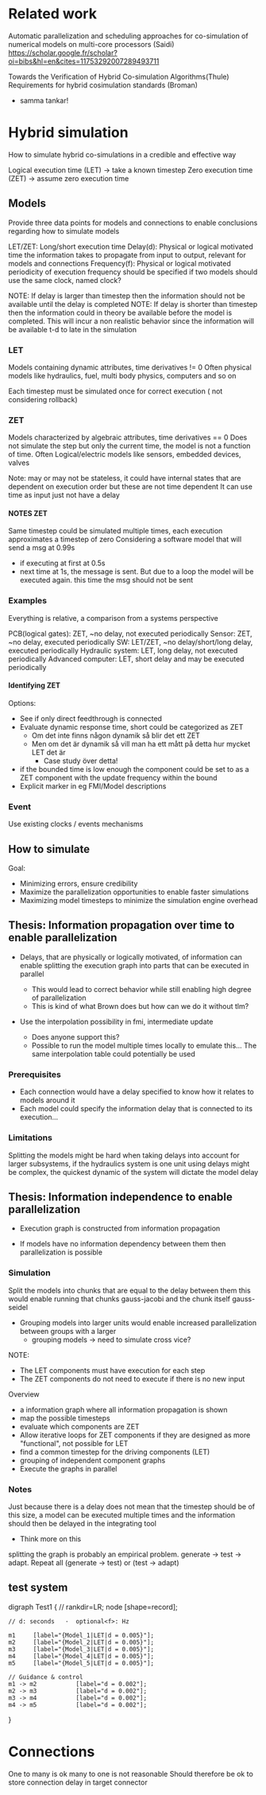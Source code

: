 

# Related work

Automatic parallelization and scheduling approaches for co-simulation of numerical models on multi-core processors (Saidi)
https://scholar.google.fr/scholar?oi=bibs&hl=en&cites=11753292007289493711

Towards the Verification of Hybrid Co-simulation Algorithms(Thule)
Requirements for hybrid cosimulation standards (Broman)
- samma tankar!


# Hybrid simulation
How to simulate hybrid co-simulations in a credible and effective way

Logical execution time (LET) -> take a known timestep
Zero execution time (ZET) -> assume zero execution time 

## Models
Provide three data points for models and connections to enable conclusions regarding how to simulate models 

LET/ZET: Long/short execution time
Delay(d): Physical or logical motivated time the information takes to propagate from input to output, relevant for models and connections
Frequency(f): Physical or logical motivated periodicity of execution
frequency should be specified if two models should use the same clock, named clock?


NOTE: If delay is larger than timestep then the information should not be available until the delay is completed 
NOTE: If delay is shorter than timestep then the information could in theory be available before the model is completed. This will incur a non realistic behavior since the information will be available t-d to late in the simulation


### LET
Models containing dynamic attributes, time derivatives != 0
Often physical models like hydraulics, fuel, multi body physics, computers and so on

Each timestep must be simulated once for correct execution ( not considering rollback) 


### ZET
Models characterized by algebraic attributes, time derivatives == 0
Does not simulate the step but only the current time, the model is not a function of time. 
Often Logical/electric models like sensors, embedded devices, valves 

Note: may or may not be stateless, it could have internal states that are dependent on execution order but these are not time dependent
It can use time as input just not have a delay

#### NOTES ZET
Same timestep could be simulated multiple times, each execution approximates a timestep of zero
Considering a software model that will send a msg at 0.99s
- if executing at first at 0.5s
- next time at 1s, the message is sent. But due to a loop the model will be executed again. this time the msg should not be sent


### Examples 

Everything is relative, a comparison from a systems perspective

PCB(logical gates): ZET, ~no delay, not executed periodically
Sensor: ZET, ~no delay, executed periodically 
SW: LET/ZET, ~no delay/short/long delay, executed periodically 
Hydraulic system: LET, long delay, not executed periodically
Advanced computer: LET, short delay and may be executed periodically 


#### Identifying ZET

Options:
- See if only direct feedthrough is connected
- Evaluate dynamic response time, short could be categorized as ZET
  - Om det inte finns någon dynamik så blir det ett ZET
  - Men om det är dynamik så vill man ha ett mått på detta hur mycket LET det är 
    - Case study över detta!
- if the bounded time is low enough the component could be set to as a ZET component with the update frequency within the bound
- Explicit marker in eg FMI/Model descriptions


### Event 

Use existing clocks / events mechanisms

## How to simulate

Goal:
- Minimizing errors, ensure credibility
- Maximize the parallelization opportunities to enable faster simulations
- Maximizing model timesteps to minimize the simulation engine overhead

## Thesis: Information propagation over time to enable parallelization

- Delays, that are physically or logically motivated, of information can enable splitting the execution graph into parts that can be executed in parallel
  - This would lead to correct behavior while still enabling high degree of parallelization 
  - This is kind of what Brown does but how can we do it without tlm?

- Use the interpolation possibility in fmi, intermediate update
  - Does anyone support this? 
  - Possible to run the model multiple times locally to emulate this... The same interpolation table could potentially be used


### Prerequisites 
  - Each connection would have a delay specified to know how it relates to models around it
  - Each model could specify the information delay that is connected to its execution...

### Limitations
Splitting the models might be hard when taking delays into account for larger subsystems, if the hydraulics system is one unit using delays might be complex, the quickest dynamic of the system will dictate the model delay


## Thesis: Information independence to enable parallelization
- Execution graph is constructed from information propagation

- If models have no information dependency between them then parallelization is possible


### Simulation 

Split the models into chunks that are equal to the delay between them
this would enable running that chunks gauss-jacobi and the chunk itself gauss-seidel

- Grouping models into larger units would enable increased parallelization between groups with a larger
  - grouping models -> need to simulate cross vice? 

NOTE:
- The LET components must have execution for each step
- The ZET components do not need to execute if there is no new input


Overview
- a information graph where all information propagation is shown
- map the possible timesteps
- evaluate which components are ZET
- Allow iterative loops for ZET components if they are designed as more "functional", not possible for LET
- find a common timestep for the driving components (LET)
- grouping of independent component graphs
- Execute the graphs in parallel


### Notes

Just because there is a delay does not mean that the timestep should be of this size, a model can be executed multiple times and the information should then be delayed in the integrating tool 
- Think more on this

splitting the graph is probably an empirical problem. generate -> test -> adapt. Repeat all (generate -> test) or (test -> adapt) 


## test system

digraph Test1 {
    // rankdir=LR;
    node [shape=record];

    // d: seconds   ·  optional<f>: Hz

    m1     [label="{Model_1|LET|d = 0.005}"];
    m2     [label="{Model_2|LET|d = 0.005}"];
    m3     [label="{Model_3|LET|d = 0.005}"];
    m4     [label="{Model_4|LET|d = 0.005}"];
    m5     [label="{Model_5|LET|d = 0.005}"];

    // Guidance & control
    m1 -> m2           [label="d = 0.002"];
    m2 -> m3           [label="d = 0.002"];
    m3 -> m4           [label="d = 0.002"];
    m4 -> m5           [label="d = 0.002"];
}

# Connections

One to many is ok
many to one is not reasonable
Should therefore be ok to store connection delay in target connector